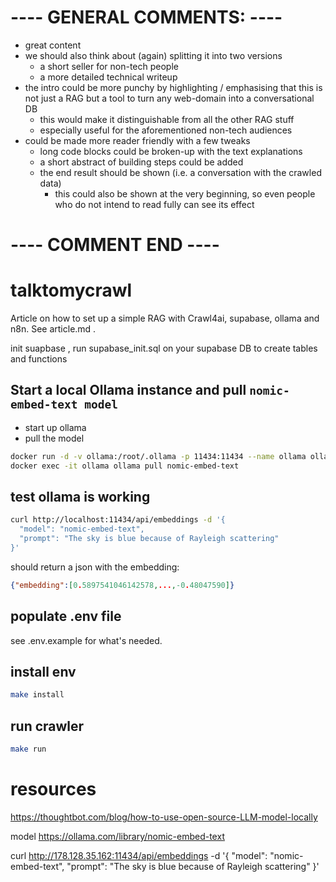 # ---- GENERAL COMMENTS: ----

* great content
* we should also think about (again) splitting it into two versions
  * a short seller for non-tech people
  * a more detailed technical writeup
* the intro could be more punchy by highlighting / emphasising that this is not
just a RAG but a tool to turn any web-domain into a conversational DB
  * this would make it distinguishable from all the other RAG stuff
  * especially useful for the aforementioned non-tech audiences
* could be made more reader friendly with a few tweaks
  * long code blocks could be broken-up with the text explanations
  * a short abstract of building steps could be added
  * the end result should be shown (i.e. a conversation with the crawled data)
    * this could also be shown at the very beginning, so even people who do not
    intend to read fully can see its effect

# ---- COMMENT END ----


# talktomycrawl

Article on how to set up a simple RAG with Crawl4ai, supabase, ollama and n8n.
See article.md . 



init suapbase , run supabase_init.sql on your supabase DB to create tables and functions


## Start a local Ollama instance and pull `nomic-embed-text model`

- start up ollama
- pull the model
```bash
docker run -d -v ollama:/root/.ollama -p 11434:11434 --name ollama ollama/ollama
docker exec -it ollama ollama pull nomic-embed-text
```
 
## test ollama is working
```bash
curl http://localhost:11434/api/embeddings -d '{
  "model": "nomic-embed-text",
  "prompt": "The sky is blue because of Rayleigh scattering"
}'
```

should return a json with the embedding:
```json
{"embedding":[0.5897541046142578,...,-0.48047590]}
```

## populate .env file
see .env.example for what's needed.

## install env
```bash
make install
```

## run crawler
```bash
make run
```





# resources
https://thoughtbot.com/blog/how-to-use-open-source-LLM-model-locally

model
https://ollama.com/library/nomic-embed-text




curl http://178.128.35.162:11434/api/embeddings -d '{
  "model": "nomic-embed-text",
  "prompt": "The sky is blue because of Rayleigh scattering"
}'

